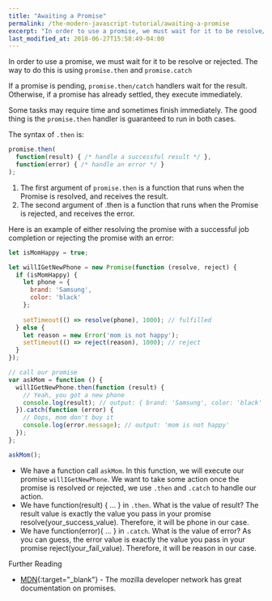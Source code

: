 ```yaml
---
title: "Awaiting a Promise"
permalink: /the-modern-javascript-tutorial/awaiting-a-promise
excerpt: "In order to use a promise, we must wait for it to be resolve/fulfilled or rejected..."
last_modified_at: 2018-06-27T15:58:49-04:00
---
```


In order to use a promise, we must wait for it to be resolve or rejected. The way to do this is using `promise.then` and `promise.catch`

If a promise is pending, `promise.then/catch` handlers wait for the result. Otherwise, if a promise has already settled, they execute immediately.

Some tasks may require time and sometimes finish immediately. The good thing is the `promise.then` handler is guaranteed to run in both cases.

The syntax of `.then` is:

```javascript
promise.then(
  function(result) { /* handle a successful result */ },
  function(error) { /* handle an error */ }
);
```

1. The first argument of `promise.then` is a function that runs when the Promise is resolved, and receives the result.
2. The second argument of .then is a function that runs when the Promise is rejected, and receives the error.

Here is an example of either resolving the promise with a successful job completion or rejecting the promise with an error:

```javascript
let isMomHappy = true;

let willIGetNewPhone = new Promise(function (resolve, reject) {
  if (isMomHappy) {
    let phone = {
      brand: 'Samsung',
      color: 'black'
    };
    
    setTimeout(() => resolve(phone), 1000); // fulfilled
  } else {
    let reason = new Error('mom is not happy');
    setTimeout(() => reject(reason), 1000); // reject
  }
});

// call our promise
var askMom = function () {
  willIGetNewPhone.then(function (result) {
    // Yeah, you got a new phone
    console.log(result); // output: { brand: 'Samsung', color: 'black' }
  }).catch(function (error) {
    // Oops, mom don't buy it
    console.log(error.message); // output: 'mom is not happy'
  });
};

askMom();
```

* We have a function call `askMom`. In this function, we will execute our promise `willIGetNewPhone`.
We want to take some action once the promise is resolved or rejected, we use `.then` and `.catch` to handle our action.
* We have function(result) { ... } in `.then`. What is the value of result? The result value is exactly the value you pass in your promise resolve(your_success_value). Therefore, it will be phone in our case.
* We have function(error){ ... } in `.catch`. What is the value of error? As you can guess, the error value is exactly the value you pass in your promise reject(your_fail_value). Therefore, it will be reason in our case.

Further Reading

* [MDN](https://developer.mozilla.org/en-US/docs/Web/JavaScript/Reference/Global_Objects/Promise){:target="_blank"} - The mozilla developer network has great documentation on promises.
